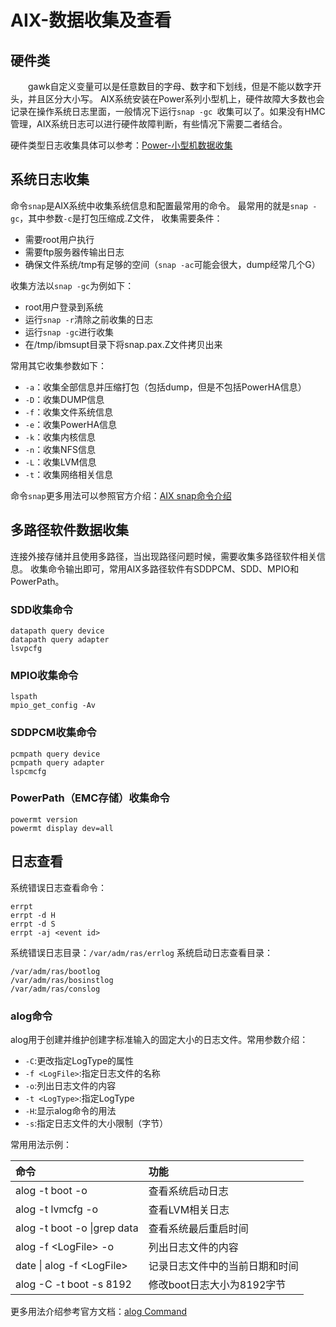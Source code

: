 # AIX-数据收集及查看
## 硬件类
&#8195;&#8195;gawk自定义变量可以是任意数目的字母、数字和下划线，但是不能以数字开头，并且区分大小写。
AIX系统安装在Power系列小型机上，硬件故障大多数也会记录在操作系统日志里面，一般情况下运行`snap -gc `收集可以了。如果没有HMC管理，AIX系统日志可以进行硬件故障判断，有些情况下需要二者结合。

硬件类型日志收集具体可以参考：[Power-小型机数据收集](https://bond-huang.github.io/huang/01-IBM_Power_System/02-Power_System/01-Power-%E5%B0%8F%E5%9E%8B%E6%9C%BA%E6%95%B0%E6%8D%AE%E6%94%B6%E9%9B%86.html)

## 系统日志收集
命令`snap`是AIX系统中收集系统信息和配置最常用的命令。
最常用的就是`snap -gc`，其中参数`-c`是打包压缩成.Z文件，
收集需要条件：
- 需要root用户执行
- 需要ftp服务器传输出日志
- 确保文件系统/tmp有足够的空间（`snap -ac`可能会很大，dump经常几个G）

收集方法以`snap -gc`为例如下：
- root用户登录到系统
- 运行`snap -r`清除之前收集的日志
- 运行`snap -gc`进行收集
- 在/tmp/ibmsupt目录下将snap.pax.Z文件拷贝出来

常用其它收集参数如下：
- `-a`：收集全部信息并压缩打包（包括dump，但是不包括PowerHA信息）
- `-D`：收集DUMP信息
- `-f`：收集文件系统信息
- `-e`：收集PowerHA信息
- `-k`：收集内核信息
- `-n`：收集NFS信息
- `-L`：收集LVM信息
- `-t`：收集网络相关信息

命令`snap`更多用法可以参照官方介绍：[AIX snap命令介绍](https://www.ibm.com/support/knowledgecenter/zh/ssw_aix_72/s_commands/snap.html)

## 多路径软件数据收集
连接外接存储并且使用多路径，当出现路径问题时候，需要收集多路径软件相关信息。
收集命令输出即可，常用AIX多路径软件有SDDPCM、SDD、MPIO和PowerPath。
### SDD收集命令
```shell
datapath query device
datapath query adapter
lsvpcfg
```
### MPIO收集命令
```shell
lspath
mpio_get_config -Av
```
### SDDPCM收集命令
```shell
pcmpath query device
pcmpath query adapter
lspcmcfg
```
### PowerPath（EMC存储）收集命令
```shell
powermt version
powermt display dev=all
```
## 日志查看
系统错误日志查看命令：
```
errpt
errpt -d H
errpt -d S
errpt -aj <event id>
```
系统错误日志目录：`/var/adm/ras/errlog`
系统启动日志查看目录：
```
/var/adm/ras/bootlog
/var/adm/ras/bosinstlog
/var/adm/ras/conslog
```
### alog命令
alog用于创建并维护创建字标准输入的固定大小的日志文件。常用参数介绍：
- `-C`:更改指定LogType的属性
- `-f <LogFile>`:指定日志文件的名称
- `-o`:列出日志文件的内容
- `-t <LogType>`:指定LogType
- `-H`:显示alog命令的用法
- `-s`:指定日志文件的大小限制（字节）

常用用法示例：

命令|功能
:---|:---
alog -t boot -o |查看系统启动日志
alog -t lvmcfg -o |查看LVM相关日志
alog -t boot -o &#124;grep data|查看系统最后重启时间
alog -f &#60;LogFile&#62; -o|列出日志文件的内容
date &#124; alog -f &#60;LogFile&#62;|记录日志文件中的当前日期和时间
alog -C -t boot -s 8192|修改boot日志大小为8192字节

更多用法介绍参考官方文档：[alog Command](https://www.ibm.com/support/knowledgecenter/ssw_aix_71/a_commands/alog.html)

